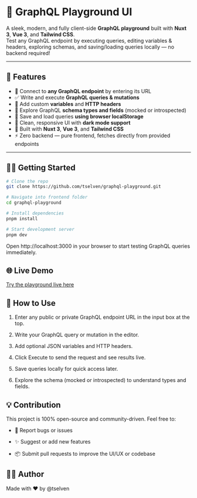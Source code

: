 # 🧪 GraphQL Playground UI

A sleek, modern, and fully client-side **GraphQL playground** built with **Nuxt 3**, **Vue 3**, and **Tailwind CSS**.  
Test any GraphQL endpoint by executing queries, editing variables & headers, exploring schemas, and saving/loading queries locally — no backend required!

---

## 🚀 Features

- 🔗 Connect to **any GraphQL endpoint** by entering its URL
- ✅ Write and execute **GraphQL queries & mutations**
- 🎯 Add custom **variables** and **HTTP headers**
- 🧩 Explore GraphQL **schema types and fields** (mocked or introspected)
- 💾 Save and load queries **using browser localStorage**
- 🌙 Clean, responsive UI with **dark mode support**
- 🎨 Built with **Nuxt 3**, **Vue 3**, and **Tailwind CSS**
- ⚡ Zero backend — pure frontend, fetches directly from provided endpoints

---

## 🧑‍💻 Getting Started

```bash
# Clone the repo
git clone https://github.com/tselven/graphql-playground.git

# Navigate into frontend folder
cd graphql-playground

# Install dependencies
pnpm install

# Start development server
pnpm dev
```

Open http://localhost:3000 in your browser to start testing GraphQL queries immediately.

## 🌐 Live Demo
[Try the playground live here](https://graphql-playground.tselven.com)

## 🎯 How to Use
1. Enter any public or private GraphQL endpoint URL in the input box at the top.

2. Write your GraphQL query or mutation in the editor.

3. Add optional JSON variables and HTTP headers.

4. Click Execute to send the request and see results live.

5. Save queries locally for quick access later.

6. Explore the schema (mocked or introspected) to understand types and fields.

## 💡 Contribution
This project is 100% open-source and community-driven. Feel free to:

- 🐛 Report bugs or issues

- ✨ Suggest or add new features

- 📦 Submit pull requests to improve the UI/UX or codebase

## 🧑‍🎓 Author
Made with ❤️ by @tselven